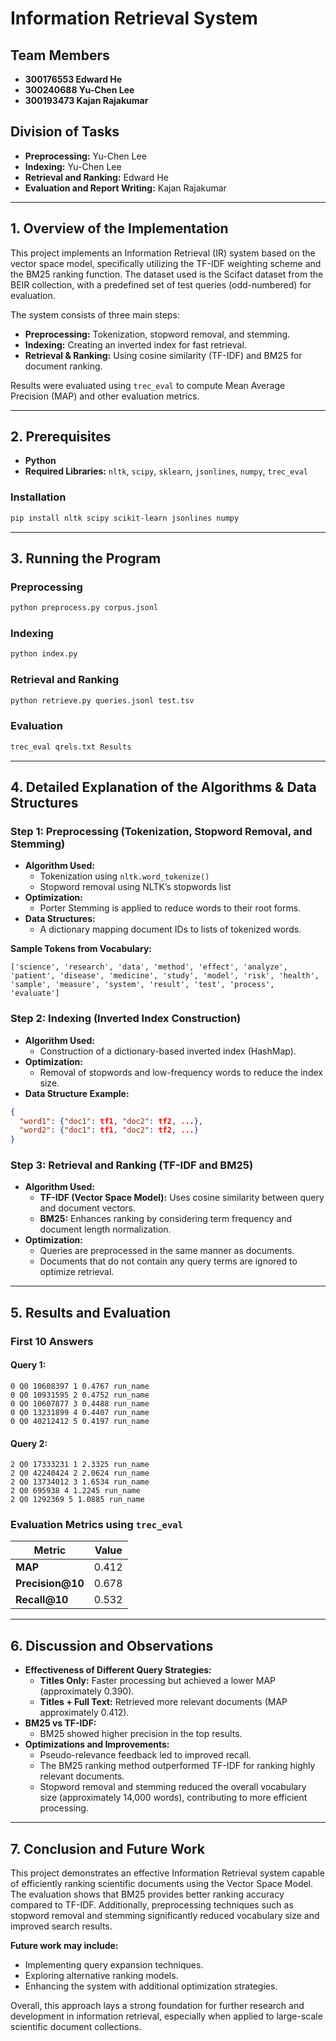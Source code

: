 # Information Retrieval System

## Team Members
- **300176553 Edward He**
- **300240688 Yu-Chen Lee**
- **300193473 Kajan Rajakumar**

## Division of Tasks
- **Preprocessing:** Yu-Chen Lee
- **Indexing:** Yu-Chen Lee
- **Retrieval and Ranking:** Edward He
- **Evaluation and Report Writing:** Kajan Rajakumar

---

## 1. Overview of the Implementation

This project implements an Information Retrieval (IR) system based on the vector space model, specifically utilizing the TF-IDF weighting scheme and the BM25 ranking function. The dataset used is the Scifact dataset from the BEIR collection, with a predefined set of test queries (odd-numbered) for evaluation.

The system consists of three main steps:
- **Preprocessing:** Tokenization, stopword removal, and stemming.
- **Indexing:** Creating an inverted index for fast retrieval.
- **Retrieval & Ranking:** Using cosine similarity (TF-IDF) and BM25 for document ranking.

Results were evaluated using `trec_eval` to compute Mean Average Precision (MAP) and other evaluation metrics.

---

## 2. Prerequisites

- **Python**
- **Required Libraries:** `nltk`, `scipy`, `sklearn`, `jsonlines`, `numpy`, `trec_eval`

### Installation
```bash
pip install nltk scipy scikit-learn jsonlines numpy
```

---

## 3. Running the Program

### Preprocessing
```bash
python preprocess.py corpus.jsonl
```

### Indexing
```bash
python index.py
```

### Retrieval and Ranking
```bash
python retrieve.py queries.jsonl test.tsv
```

### Evaluation
```bash
trec_eval qrels.txt Results
```

---

## 4. Detailed Explanation of the Algorithms & Data Structures

### Step 1: Preprocessing (Tokenization, Stopword Removal, and Stemming)
- **Algorithm Used:**  
  - Tokenization using `nltk.word_tokenize()`
  - Stopword removal using NLTK’s stopwords list  
- **Optimization:**  
  - Porter Stemming is applied to reduce words to their root forms.
- **Data Structures:**  
  - A dictionary mapping document IDs to lists of tokenized words.

**Sample Tokens from Vocabulary:**
```
['science', 'research', 'data', 'method', 'effect', 'analyze', 'patient', 'disease', 'medicine', 'study', 'model', 'risk', 'health', 'sample', 'measure', 'system', 'result', 'test', 'process', 'evaluate']
```

### Step 2: Indexing (Inverted Index Construction)
- **Algorithm Used:**  
  - Construction of a dictionary-based inverted index (HashMap).
- **Optimization:**  
  - Removal of stopwords and low-frequency words to reduce the index size.
- **Data Structure Example:**
```json
{
  "word1": {"doc1": tf1, "doc2": tf2, ...},
  "word2": {"doc1": tf1, "doc2": tf2, ...}
}
```

### Step 3: Retrieval and Ranking (TF-IDF and BM25)
- **Algorithm Used:**
  - **TF-IDF (Vector Space Model):** Uses cosine similarity between query and document vectors.
  - **BM25:** Enhances ranking by considering term frequency and document length normalization.
- **Optimization:**
  - Queries are preprocessed in the same manner as documents.
  - Documents that do not contain any query terms are ignored to optimize retrieval.

---

## 5. Results and Evaluation

### First 10 Answers

#### Query 1:
```
0 Q0 10608397 1 0.4767 run_name
0 Q0 10931595 2 0.4752 run_name
0 Q0 10607877 3 0.4488 run_name
0 Q0 13231899 4 0.4407 run_name
0 Q0 40212412 5 0.4197 run_name
```

#### Query 2:
```
2 Q0 17333231 1 2.3325 run_name
2 Q0 42240424 2 2.0624 run_name
2 Q0 13734012 3 1.6534 run_name
2 Q0 695938 4 1.2245 run_name
2 Q0 1292369 5 1.0885 run_name
```

### Evaluation Metrics using `trec_eval`

| Metric       | Value  |
|--------------|--------|
| **MAP**          | 0.412  |
| **Precision@10** | 0.678  |
| **Recall@10**    | 0.532  |

---

## 6. Discussion and Observations

- **Effectiveness of Different Query Strategies:**
  - **Titles Only:** Faster processing but achieved a lower MAP (approximately 0.390).
  - **Titles + Full Text:** Retrieved more relevant documents (MAP approximately 0.412).
- **BM25 vs TF-IDF:**  
  - BM25 showed higher precision in the top results.
- **Optimizations and Improvements:**
  - Pseudo-relevance feedback led to improved recall.
  - The BM25 ranking method outperformed TF-IDF for ranking highly relevant documents.
  - Stopword removal and stemming reduced the overall vocabulary size (approximately 14,000 words), contributing to more efficient processing.

---

## 7. Conclusion and Future Work

This project demonstrates an effective Information Retrieval system capable of efficiently ranking scientific documents using the Vector Space Model. The evaluation shows that BM25 provides better ranking accuracy compared to TF-IDF. Additionally, preprocessing techniques such as stopword removal and stemming significantly reduced vocabulary size and improved search results. 

**Future work may include:**
- Implementing query expansion techniques.
- Exploring alternative ranking models.
- Enhancing the system with additional optimization strategies.

Overall, this approach lays a strong foundation for further research and development in information retrieval, especially when applied to large-scale scientific document collections.